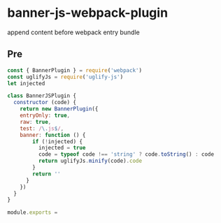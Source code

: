 # banner-js-webpack-plugin
append content before webpack entry bundle

## Pre

```JavaScript
const { BannerPlugin } = require('webpack')
const uglifyJs = require('uglify-js')
let injected

class BannerJSPlugin {
  constructor (code) {
    return new BannerPlugin({
    entryOnly: true,
    raw: true,
    test: /\.js$/,
    banner: function () {
        if (!injected) {
          injected = true
          code = typeof code !== 'string' ? code.toString() : code
          return uglifyJs.minify(code).code
        }
        return ''
      }
    })
  }
}

module.exports = 
```
